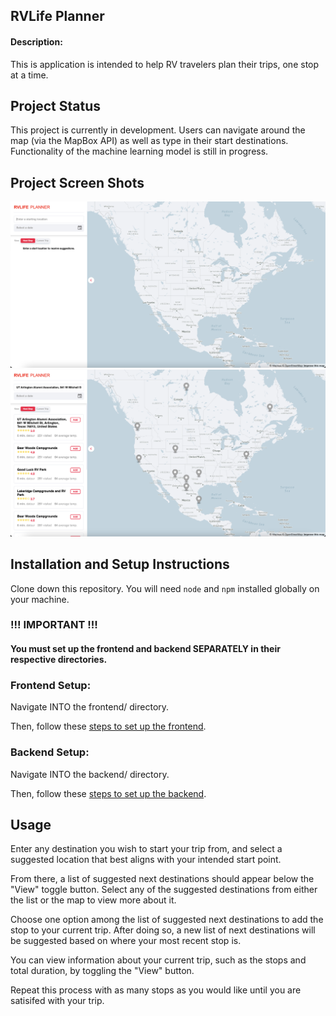## RVLife Planner

#### Description:

This is application is intended to help RV travelers plan their trips, one stop at a time.

## Project Status

This project is currently in development. Users can navigate around the map (via the MapBox API) as well as type in their start destinations. Functionality of the machine learning model is still in progress.

## Project Screen Shots

![Image of landing page](./img/screenshot1.png)
![Image showing search result functionality](./img/screenshot2.png)

## Installation and Setup Instructions

Clone down this repository. You will need `node` and `npm` installed globally on your machine.

### !!! IMPORTANT !!!

#### You must set up the frontend and backend SEPARATELY in their respective directories.

### Frontend Setup:

Navigate INTO the frontend/ directory.

Then, follow these [steps to set up the frontend](/frontend/README.md "Frontend setup").

### Backend Setup:

Navigate INTO the backend/ directory.

Then, follow these [steps to set up the backend](/backend/README.md "Frontend setup").

## Usage

Enter any destination you wish to start your trip from, and select a suggested location that best aligns with your intended start point.

From there, a list of suggested next destinations should appear below the "View" toggle button. Select any of the suggested destinations from either the list or the map to view more about it.

Choose one option among the list of suggested next destinations to add the stop to your current trip. After doing so, a new list of next destinations will be suggested based on where your most recent stop is.

You can view information about your current trip, such as the stops and total duration, by toggling the "View" button.

Repeat this process with as many stops as you would like until you are satisifed with your trip.
